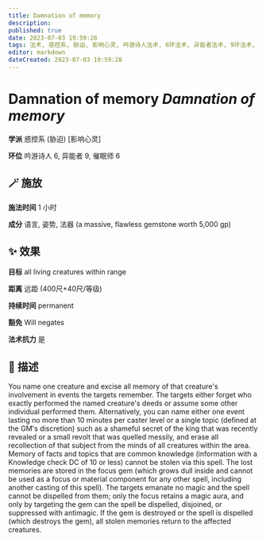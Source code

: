 ```yaml
---
title: Damnation of memory
description: 
published: true
date: 2023-07-03 19:59:28
tags: 法术, 惑控系, 胁迫, 影响心灵, 吟游诗人法术, 6环法术, 异能者法术, 9环法术, 催眠师法术
editor: markdown
dateCreated: 2023-07-03 19:59:28
---
```


# **Damnation of memory** *Damnation of memory*

**学派** 惑控系 (胁迫) \[影响心灵\] 

**环位** 吟游诗人 6, 异能者 9, 催眠师 6

## 🪄 施放

**施法时间** 1 小时

**成分** 语言, 姿势, 法器 (a massive, flawless gemstone worth 5,000 gp)

## ✨ 效果 

**目标** all living creatures within range 

**距离** 远距 (400尺+40尺/等级)  

**持续时间** permanent 

**豁免** Will negates

**法术抗力** 是

## 📖 描述

You name one creature and excise all memory of that creature's involvement in events the targets remember. The targets either forget who exactly performed the named creature's deeds or assume some other individual performed them. Alternatively, you can name either one event lasting no more than 10 minutes per caster level or a single topic (defined at the GM's discretion) such as a shameful secret of the king that was recently revealed or a small revolt that was quelled messily, and erase all recollection of that subject from the minds of all creatures within the area. Memory of facts and topics that are common knowledge (information with a Knowledge check DC of 10 or less) cannot be stolen via this spell.  The lost memories are stored in the focus gem (which grows dull inside and cannot be used as a focus or material component for any other spell, including another casting of this spell). The targets emanate no magic and the spell cannot be dispelled from them; only the focus retains a magic aura, and only by targeting the gem can the spell be dispelled, disjoined, or suppressed with antimagic. If the gem is destroyed or the spell is dispelled (which destroys the gem), all stolen memories return to the affected creatures.
    